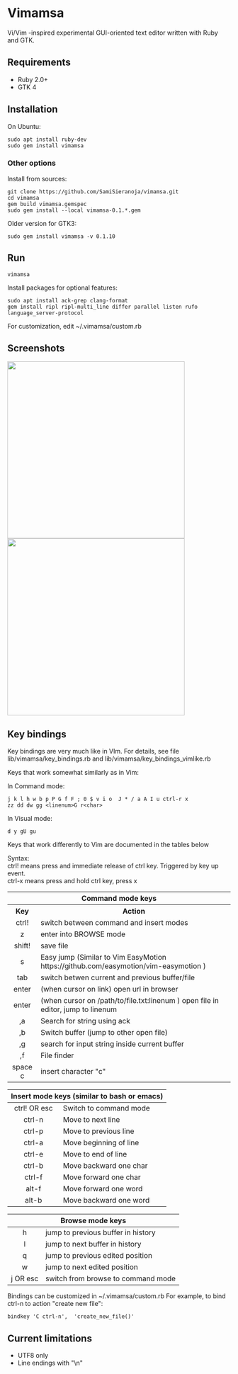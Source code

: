 # Vimamsa

Vi/Vim -inspired experimental GUI-oriented text editor written with Ruby and GTK. 


## Requirements
 - Ruby 2.0+
 - GTK 4

## Installation


On Ubuntu:
```
sudo apt install ruby-dev
sudo gem install vimamsa
```

### Other options

Install from sources:

```
git clone https://github.com/SamiSieranoja/vimamsa.git
cd vimamsa
gem build vimamsa.gemspec 
sudo gem install --local vimamsa-0.1.*.gem

```

Older version for GTK3:

    sudo gem install vimamsa -v 0.1.10

## Run
```
vimamsa
```

Install packages for optional features:
```
sudo apt install ack-grep clang-format
gem install ripl ripl-multi_line differ parallel listen rufo language_server-protocol
```

For customization, edit ~/.vimamsa/custom.rb

## Screenshots

<a href="https://samiddhi.net/vimamsa/screenshot1.png" target="_blank"><img src="https://samiddhi.net/vimamsa/screenshot1.png" width="400"/></a>
<a href="https://samiddhi.net/vimamsa/screenshot2.png" target="_blank"><img src="https://samiddhi.net/vimamsa/screenshot2.png" width="400"/></a>

## Key bindings

Key bindings are very much like in VIm. For details, see file lib/vimamsa/key_bindings.rb and lib/vimamsa/key_bindings_vimlike.rb

Keys that work somewhat similarly as in Vim:

In Command mode: 
```
j k l h w b p P G f F ; 0 $ v i o  J * / a A I u ctrl-r x 
zz dd dw gg <linenum>G r<char>
```

In Visual mode:
```
d y gU gu 
```

Keys that work differently to Vim are documented in the tables below

Syntax:  
ctrl! means press and immediate release of ctrl key. Triggered by key up event.  
ctrl-x means press and hold ctrl key, press x  

<table>
<colgroup>
<col style="text-align:center;"/>
<col style="text-align:left;"/>
</colgroup>

<thead> <tr> <th style="text-align:center;" colspan="4">Command mode keys</th> </tr> </thead>

<tbody>
<tr><th>Key</th><th>Action</th></tr>
<tr><td style="text-align:center;">ctrl!</td>     <td style="text-align:left;">switch between command and insert modes</td> </tr>
<tr> <td style="text-align:center;">z</td> <td style="text-align:left;"> enter into BROWSE mode</td></tr>
<tr>     <td style="text-align:center;">shift!</td>     <td style="text-align:left;">save file</td> </tr>
<tr>     <td style="text-align:center;">s</td>     <td style="text-align:left;">Easy jump (Similar to Vim EasyMotion https://github.com/easymotion/vim-easymotion ) </td> </tr>
<tr> <td style="text-align:center;">tab</td> <td style="text-align:left;">switch betwen current and previous buffer/file</td></tr>
<tr> <td style="text-align:center;">enter</td> <td style="text-align:left;"> (when cursor on link) open url in browser </td></tr>
<tr> <td style="text-align:center;">enter</td> <td style="text-align:left;">(when cursor on /path/to/file.txt:linenum ) open file in editor, jump to linenum </td></tr>
<tr> <td style="text-align:center;">,a</td> <td style="text-align:left;">Search for string using ack
</td></tr>
<tr> <td style="text-align:center;">,b</td> <td style="text-align:left;"> Switch buffer (jump to other open file)</td></tr>
<tr> <td style="text-align:center;">,g</td> <td style="text-align:left;">search for input string inside current buffer</td></tr>
<tr> <td style="text-align:center;">,f</td> <td style="text-align:left;">File finder</td></tr>
<tr> <td style="text-align:center;">space c</td> <td style="text-align:left;">insert character "c"</td></tr>
</tbody>
</table>

<table>
<colgroup>
<col style="text-align:center;"/>
<col style="text-align:left;"/>
</colgroup>

<thead> <tr> <th style="text-align:center;" colspan="4">Insert mode keys (similar to bash or emacs)</th> </tr> </thead>

<tbody>
<tr> <td style="text-align:center;">ctrl! OR esc</td> <td style="text-align:left;">Switch to command mode</td></tr>
<tr> <td style="text-align:center;">ctrl-n</td> <td style="text-align:left;">Move to next line</td></tr>
<tr> <td style="text-align:center;">ctrl-p</td> <td style="text-align:left;">Move to previous line</td></tr>
<tr> <td style="text-align:center;">ctrl-a</td> <td style="text-align:left;">Move beginning of line</td></tr>
<tr> <td style="text-align:center;">ctrl-e</td> <td style="text-align:left;">Move to end of line</td></tr>
<tr> <td style="text-align:center;">ctrl-b</td> <td style="text-align:left;">Move backward one char</td></tr>
<tr> <td style="text-align:center;">ctrl-f</td> <td style="text-align:left;">Move forward one char</td></tr>
<tr> <td style="text-align:center;">alt-f</td> <td style="text-align:left;">Move forward one word</td></tr>
<tr> <td style="text-align:center;">alt-b</td> <td style="text-align:left;">Move backward one word</td></tr>
</tbody>
</table>


<table>
<colgroup>
<col style="text-align:center;"/>
<col style="text-align:left;"/>
</colgroup>

<thead> <tr> <th style="text-align:center;" colspan="4">Browse mode keys</th> </tr> </thead>

<tbody>
<tr> <td style="text-align:center;">h</td> <td style="text-align:left;">jump to previous buffer in history</td></tr>
<tr> <td style="text-align:center;">l</td> <td style="text-align:left;">jump to next buffer in history</td></tr>
<tr> <td style="text-align:center;">q</td> <td style="text-align:left;">jump to previous edited position</td></tr>
<tr> <td style="text-align:center;">w</td> <td style="text-align:left;">jump to next edited position</td></tr>
<tr> <td style="text-align:center;">j OR esc</td> <td style="text-align:left;">switch from browse to command mode</td></tr>
</tbody>
</table>

Bindings can be customized in ~/.vimamsa/custom.rb
For example, to bind ctrl-n to action "create new file":  
```
bindkey 'C ctrl-n',  'create_new_file()'
```

## Current limitations
 - UTF8 only
 - Line endings with "\n"


